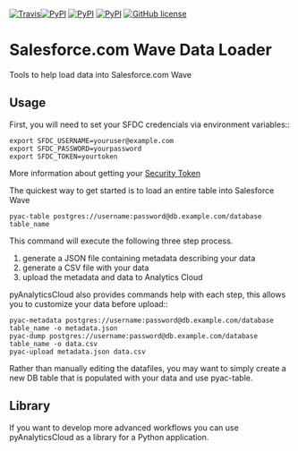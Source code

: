 [![Travis](https://img.shields.io/travis/heroku/pyAnalyticsCloud)](https://travis-ci.org/heroku/pyAnalyticsCloud)[![PyPI](https://img.shields.io/pypi/implementation/pyAnalyticsCloud.svg)](https://pypi.python.org/pypi/pyAnalyticsCloud)
[![PyPI](https://img.shields.io/pypi/pyversions/pyAnalyticsCloud.svg)](https://pypi.python.org/pypi/pyAnalyticsCloud)
[![PyPI](https://img.shields.io/pypi/implementation/pyAnalyticsCloud.svg)](https://pypi.python.org/pypi/pyAnalyticsCloud)
[![GitHub license](https://img.shields.io/github/license/heroku/pyAnalyticsCloud.svg)](https://github.com/heroku/pyAnalyticsCloud)


Salesforce.com Wave Data Loader
======================================
Tools to help load data into Salesforce.com Wave

Usage
--------
First, you will need to set your SFDC credencials via environment variables::

    export SFDC_USERNAME=youruser@example.com
    export SFDC_PASSWORD=yourpassword
    export SFDC_TOKEN=yourtoken

More information about getting your [Security Token](https://help.salesforce.com/apex/HTViewHelpDoc?id=user_security_token.htm)

The quickest way to get started is to load an entire table into Salesforce Wave

    pyac-table postgres://username:password@db.example.com/database table_name

This command will execute the following three step process.

  1. generate a JSON file containing metadata describing your data
  2. generate a CSV file with your data
  3. upload the metadata and data to Analytics Cloud

pyAnalyticsCloud also provides commands help with each step, this allows you to customize your data before upload::

    pyac-metadata postgres://username:password@db.example.com/database table_name -o metadata.json
    pyac-dump postgres://username:password@db.example.com/database table_name -o data.csv
    pyac-upload metadata.json data.csv

Rather than manually editing the datafiles, you may want to simply create a new DB table that is populated with your data and use pyac-table.

Library
---------
If you want to develop more advanced workflows you can use pyAnalyticsCloud as a library for a Python application.
